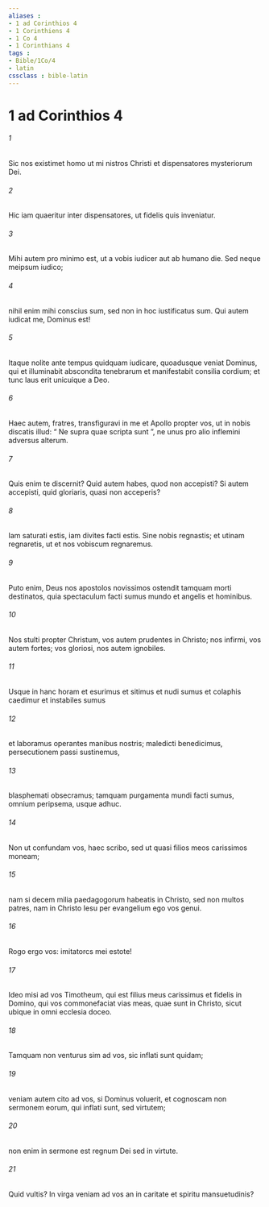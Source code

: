 ```yaml
---
aliases : 
- 1 ad Corinthios 4
- 1 Corinthiens 4
- 1 Co 4
- 1 Corinthians 4
tags : 
- Bible/1Co/4
- latin
cssclass : bible-latin
---
```


# 1 ad Corinthios 4

###### 1
Sic nos existimet homo ut mi nistros Christi et dispensatores mysteriorum Dei. 
###### 2
Hic iam quaeritur inter dispensatores, ut fidelis quis inveniatur. 
###### 3
Mihi autem pro minimo est, ut a vobis iudicer aut ab humano die. Sed neque meipsum iudico; 
###### 4
nihil enim mihi conscius sum, sed non in hoc iustificatus sum. Qui autem iudicat me, Dominus est! 
###### 5
Itaque nolite ante tempus quidquam iudicare, quoadusque veniat Dominus, qui et illuminabit abscondita tenebrarum et manifestabit consilia cordium; et tunc laus erit unicuique a Deo.
###### 6
Haec autem, fratres, transfiguravi in me et Apollo propter vos, ut in nobis discatis illud: “ Ne supra quae scripta sunt ”, ne unus pro alio inflemini adversus alterum. 
###### 7
Quis enim te discernit? Quid autem habes, quod non accepisti? Si autem accepisti, quid gloriaris, quasi non acceperis?
###### 8
Iam saturati estis, iam divites facti estis. Sine nobis regnastis; et utinam regnaretis, ut et nos vobiscum regnaremus. 
###### 9
Puto enim, Deus nos apostolos novissimos ostendit tamquam morti destinatos, quia spectaculum facti sumus mundo et angelis et hominibus. 
###### 10
Nos stulti propter Christum, vos autem prudentes in Christo; nos infirmi, vos autem fortes; vos gloriosi, nos autem ignobiles. 
###### 11
Usque in hanc horam et esurimus et sitimus et nudi sumus et colaphis caedimur et instabiles sumus 
###### 12
et laboramus operantes manibus nostris; maledicti benedicimus, persecutionem passi sustinemus, 
###### 13
blasphemati obsecramus; tamquam purgamenta mundi facti sumus, omnium peripsema, usque adhuc.
###### 14
Non ut confundam vos, haec scribo, sed ut quasi filios meos carissimos moneam; 
###### 15
nam si decem milia paedagogorum habeatis in Christo, sed non multos patres, nam in Christo Iesu per evangelium ego vos genui. 
###### 16
Rogo ergo vos: imitatorcs mei estote! 
###### 17
Ideo misi ad vos Timotheum, qui est filius meus carissimus et fidelis in Domino, qui vos commonefaciat vias meas, quae sunt in Christo, sicut ubique in omni ecclesia doceo.
###### 18
Tamquam non venturus sim ad vos, sic inflati sunt quidam; 
###### 19
veniam autem cito ad vos, si Dominus voluerit, et cognoscam non sermonem eorum, qui inflati sunt, sed virtutem; 
###### 20
non enim in sermone est regnum Dei sed in virtute. 
###### 21
Quid vultis? In virga veniam ad vos an in caritate et spiritu mansuetudinis?
